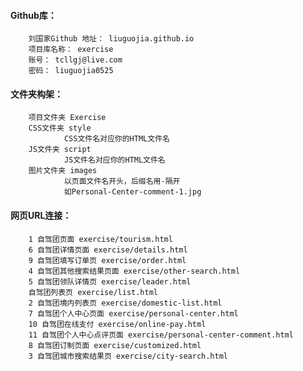 
#### Github库：
        刘国家Github 地址： liuguojia.github.io
        项目库名称： exercise
        账号： tcllgj@live.com
        密码： liuguojia0525


#### 文件夹构架：

        项目文件夹 Exercise
        CSS文件夹 style
                CSS文件名对应你的HTML文件名
        JS文件夹 script
                JS文件名对应你的HTML文件名
        图片文件夹 images
                以页面文件名开头，后缀名用-隔开
                如Personal-Center-comment-1.jpg

#### 网页URL连接：

        1 自驾团页面 exercise/tourism.html
        6 自驾团详情页面 exercise/details.html
        9 自驾团填写订单页 exercise/order.html
        4 自驾团其他搜索结果页面 exercise/other-search.html
        5 自驾团领队详情页 exercise/leader.html
        自驾团列表页 exercise/list.html
        2 自驾团境内列表页 exercise/domestic-list.html
        7 自驾团个人中心页面 exercise/personal-center.html
        10 自驾团在线支付 exercise/online-pay.html
        11 自驾团个人中心点评页面 exercise/personal-center-comment.html
        8 自驾团订制页面 exercise/customized.html
        3 自驾团城市搜索结果页 exercise/city-search.html